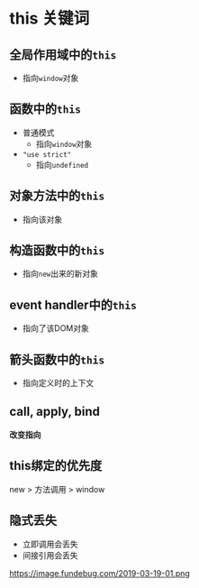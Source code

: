 # this 关键词



## 全局作用域中的`this`

- 指向`window`对象



## 函数中的`this`

- 普通模式
  - 指向`window`对象
- `"use strict"`
  - 指向`undefined`



## 对象方法中的`this`

- 指向该对象

## 构造函数中的`this`

- 指向`new`出来的新对象

## event handler中的`this`

- 指向了该DOM对象

## 箭头函数中的`this`

- 指向定义时的上下文

## call, apply, bind

**改变指向**



## this绑定的优先度

new > 方法调用 > window



## 隐式丢失

- 立即调用会丢失
- 间接引用会丢失

https://image.fundebug.com/2019-03-19-01.png